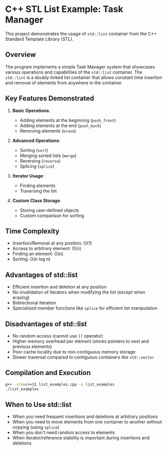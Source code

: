 # C++ STL List Example: Task Manager

This project demonstrates the usage of `std::list` container from the C++ Standard Template Library (STL).

## Overview

The program implements a simple Task Manager system that showcases various operations and capabilities of the `std::list` container. The `std::list` is a doubly-linked list container that allows constant time insertion and removal of elements from anywhere in the container.

## Key Features Demonstrated

1. **Basic Operations**:
   - Adding elements at the beginning (`push_front`)
   - Adding elements at the end (`push_back`)
   - Removing elements (`erase`)

2. **Advanced Operations**:
   - Sorting (`sort`)
   - Merging sorted lists (`merge`)
   - Reversing (`reverse`)
   - Splicing (`splice`)

3. **Iterator Usage**:
   - Finding elements
   - Traversing the list

4. **Custom Class Storage**:
   - Storing user-defined objects
   - Custom comparison for sorting

## Time Complexity

- Insertion/Removal at any position: O(1)
- Access to arbitrary element: O(n)
- Finding an element: O(n)
- Sorting: O(n log n)

## Advantages of std::list

- Efficient insertion and deletion at any position
- No invalidation of iterators when modifying the list (except when erasing)
- Bidirectional iteration
- Specialized member functions like `splice` for efficient list manipulation

## Disadvantages of std::list

- No random access (cannot use `[]` operator)
- Higher memory overhead per element (stores pointers to next and previous elements)
- Poor cache locality due to non-contiguous memory storage
- Slower traversal compared to contiguous containers like `std::vector`

## Compilation and Execution

```bash
g++ -std=c++11 list_examples.cpp -o list_examples
./list_examples
```

## When to Use std::list

- When you need frequent insertions and deletions at arbitrary positions
- When you need to move elements from one container to another without copying (using `splice`)
- When you don't need random access to elements
- When iterator/reference stability is important during insertions and deletions
